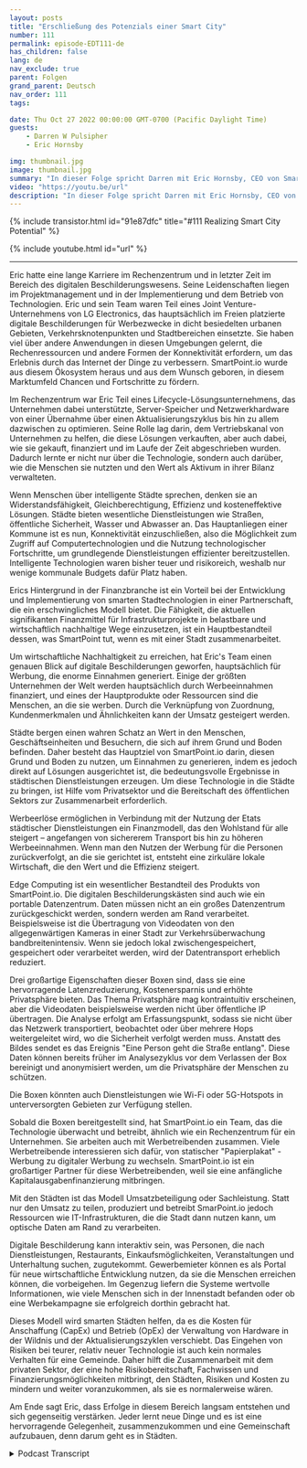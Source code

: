 ```yaml
---
layout: posts
title: "Erschließung des Potenzials einer Smart City"
number: 111
permalink: episode-EDT111-de
has_children: false
lang: de
nav_exclude: true
parent: Folgen
grand_parent: Deutsch
nav_order: 111
tags:

date: Thu Oct 27 2022 00:00:00 GMT-0700 (Pacific Daylight Time)
guests:
    - Darren W Pulsipher
    - Eric Hornsby

img: thumbnail.jpg
image: thumbnail.jpg
summary: "In dieser Folge spricht Darren mit Eric Hornsby, CEO von SmartPoint.io, über Technologie zur Realisierung des Potenzials einer intelligenten Stadt."
video: "https://youtu.be/url"
description: "In dieser Folge spricht Darren mit Eric Hornsby, CEO von SmartPoint.io, über Technologie zur Realisierung des Potenzials einer intelligenten Stadt."
---
```


<div>
{% include transistor.html id="91e87dfc" title="#111 Realizing Smart City Potential" %}

{% include youtube.html id="url" %}
</div>

---

Eric hatte eine lange Karriere im Rechenzentrum und in letzter Zeit im Bereich des digitalen Beschilderungswesens. Seine Leidenschaften liegen im Projektmanagement und in der Implementierung und dem Betrieb von Technologien. Eric und sein Team waren Teil eines Joint Venture-Unternehmens von LG Electronics, das hauptsächlich im Freien platzierte digitale Beschilderungen für Werbezwecke in dicht besiedelten urbanen Gebieten, Verkehrsknotenpunkten und Stadtbereichen einsetzte. Sie haben viel über andere Anwendungen in diesen Umgebungen gelernt, die Rechenressourcen und andere Formen der Konnektivität erfordern, um das Erlebnis durch das Internet der Dinge zu verbessern. SmartPoint.io wurde aus diesem Ökosystem heraus und aus dem Wunsch geboren, in diesem Marktumfeld Chancen und Fortschritte zu fördern.

Im Rechenzentrum war Eric Teil eines Lifecycle-Lösungsunternehmens, das Unternehmen dabei unterstützte, Server-Speicher und Netzwerkhardware von einer Übernahme über einen Aktualisierungszyklus bis hin zu allem dazwischen zu optimieren. Seine Rolle lag darin, dem Vertriebskanal von Unternehmen zu helfen, die diese Lösungen verkauften, aber auch dabei, wie sie gekauft, finanziert und im Laufe der Zeit abgeschrieben wurden. Dadurch lernte er nicht nur über die Technologie, sondern auch darüber, wie die Menschen sie nutzten und den Wert als Aktivum in ihrer Bilanz verwalteten.

Wenn Menschen über intelligente Städte sprechen, denken sie an Widerstandsfähigkeit, Gleichberechtigung, Effizienz und kosteneffektive Lösungen. Städte bieten wesentliche Dienstleistungen wie Straßen, öffentliche Sicherheit, Wasser und Abwasser an. Das Hauptanliegen einer Kommune ist es nun, Konnektivität einzuschließen, also die Möglichkeit zum Zugriff auf Computertechnologien und die Nutzung technologischer Fortschritte, um grundlegende Dienstleistungen effizienter bereitzustellen. Intelligente Technologien waren bisher teuer und risikoreich, weshalb nur wenige kommunale Budgets dafür Platz haben.

Erics Hintergrund in der Finanzbranche ist ein Vorteil bei der Entwicklung und Implementierung von smarten Stadtechnologien in einer Partnerschaft, die ein erschwingliches Modell bietet. Die Fähigkeit, die aktuellen signifikanten Finanzmittel für Infrastrukturprojekte in belastbare und wirtschaftlich nachhaltige Wege einzusetzen, ist ein Hauptbestandteil dessen, was SmartPoint tut, wenn es mit einer Stadt zusammenarbeitet.

Um wirtschaftliche Nachhaltigkeit zu erreichen, hat Eric's Team einen genauen Blick auf digitale Beschilderungen geworfen, hauptsächlich für Werbung, die enorme Einnahmen generiert. Einige der größten Unternehmen der Welt werden hauptsächlich durch Werbeeinnahmen finanziert, und eines der Hauptprodukte oder Ressourcen sind die Menschen, an die sie werben. Durch die Verknüpfung von Zuordnung, Kundenmerkmalen und Ähnlichkeiten kann der Umsatz gesteigert werden.

Städte bergen einen wahren Schatz an Wert in den Menschen, Geschäftseinheiten und Besuchern, die sich auf ihrem Grund und Boden befinden. Daher besteht das Hauptziel von SmartPoint.io darin, diesen Grund und Boden zu nutzen, um Einnahmen zu generieren, indem es jedoch direkt auf Lösungen ausgerichtet ist, die bedeutungsvolle Ergebnisse in städtischen Dienstleistungen erzeugen. Um diese Technologie in die Städte zu bringen, ist Hilfe vom Privatsektor und die Bereitschaft des öffentlichen Sektors zur Zusammenarbeit erforderlich.

Werbeerlöse ermöglichen in Verbindung mit der Nutzung der Etats städtischer Dienstleistungen ein Finanzmodell, das den Wohlstand für alle steigert – angefangen von sichererem Transport bis hin zu höheren Werbeeinnahmen. Wenn man den Nutzen der Werbung für die Personen zurückverfolgt, an die sie gerichtet ist, entsteht eine zirkuläre lokale Wirtschaft, die den Wert und die Effizienz steigert.

Edge Computing ist ein wesentlicher Bestandteil des Produkts von SmartPoint.io. Die digitalen Beschilderungskästen sind auch wie ein portable Datenzentrum. Daten müssen nicht an ein großes Datenzentrum zurückgeschickt werden, sondern werden am Rand verarbeitet. Beispielsweise ist die Übertragung von Videodaten von den allgegenwärtigen Kameras in einer Stadt zur Verkehrsüberwachung bandbreitenintensiv. Wenn sie jedoch lokal zwischengespeichert, gespeichert oder verarbeitet werden, wird der Datentransport erheblich reduziert.

Drei großartige Eigenschaften dieser Boxen sind, dass sie eine hervorragende Latenzreduzierung, Kostenersparnis und erhöhte Privatsphäre bieten. Das Thema Privatsphäre mag kontraintuitiv erscheinen, aber die Videodaten beispielsweise werden nicht über öffentliche IP übertragen. Die Analyse erfolgt am Erfassungspunkt, sodass sie nicht über das Netzwerk transportiert, beobachtet oder über mehrere Hops weitergeleitet wird, wo die Sicherheit verfolgt werden muss. Anstatt des Bildes sendet es das Ereignis "Eine Person geht die Straße entlang". Diese Daten können bereits früher im Analysezyklus vor dem Verlassen der Box bereinigt und anonymisiert werden, um die Privatsphäre der Menschen zu schützen.

Die Boxen könnten auch Dienstleistungen wie Wi-Fi oder 5G-Hotspots in unterversorgten Gebieten zur Verfügung stellen.

Sobald die Boxen bereitgestellt sind, hat SmartPoint.io ein Team, das die Technologie überwacht und betreibt, ähnlich wie ein Rechenzentrum für ein Unternehmen. Sie arbeiten auch mit Werbetreibenden zusammen. Viele Werbetreibende interessieren sich dafür, von statischer "Papierplakat" -Werbung zu digitaler Werbung zu wechseln. SmartPoint.io ist ein großartiger Partner für diese Werbetreibenden, weil sie eine anfängliche Kapitalausgabenfinanzierung mitbringen.

Mit den Städten ist das Modell Umsatzbeteiligung oder Sachleistung. Statt nur den Umsatz zu teilen, produziert und betreibt SmarPoint.io jedoch Ressourcen wie IT-Infrastrukturen, die die Stadt dann nutzen kann, um optische Daten am Rand zu verarbeiten.

Digitale Beschilderung kann interaktiv sein, was Personen, die nach Dienstleistungen, Restaurants, Einkaufsmöglichkeiten, Veranstaltungen und Unterhaltung suchen, zugutekommt. Gewerbemieter können es als Portal für neue wirtschaftliche Entwicklung nutzen, da sie die Menschen erreichen können, die vorbeigehen. Im Gegenzug liefern die Systeme wertvolle Informationen, wie viele Menschen sich in der Innenstadt befanden oder ob eine Werbekampagne sie erfolgreich dorthin gebracht hat.

Dieses Modell wird smarten Städten helfen, da es die Kosten für Anschaffung (CapEx) und Betrieb (OpEx) der Verwaltung von Hardware in der Wildnis und der Aktualisierungszyklen verschiebt. Das Eingehen von Risiken bei teurer, relativ neuer Technologie ist auch kein normales Verhalten für eine Gemeinde. Daher hilft die Zusammenarbeit mit dem privaten Sektor, der eine hohe Risikobereitschaft, Fachwissen und Finanzierungsmöglichkeiten mitbringt, den Städten, Risiken und Kosten zu mindern und weiter voranzukommen, als sie es normalerweise wären.

Am Ende sagt Eric, dass Erfolge in diesem Bereich langsam entstehen und sich gegenseitig verstärken. Jeder lernt neue Dinge und es ist eine hervorragende Gelegenheit, zusammenzukommen und eine Gemeinschaft aufzubauen, denn darum geht es in Städten.



<details>
<summary> Podcast Transcript </summary>

<p></p>

</details>
